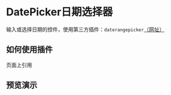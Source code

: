 
# DatePicker日期选择器

输入或选择日期的控件，使用第三方插件：`daterangepicker`[（网址）](http://www.daterangepicker.com)

## 如何使用插件

页面上引用

## 预览演示 
